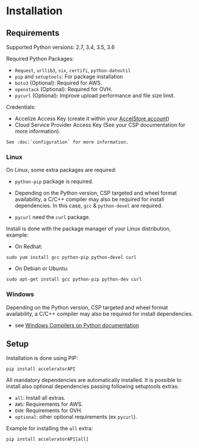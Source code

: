 # Installation

## Requirements

Supported Python versions: 2.7, 3.4, 3.5, 3.6

Required Python Packages:

+ `Request`, `urllib3`, `six`, `certifi`, `python-dateutil`
+ `pip` and `setuptools`: For package installation
+ `boto3` (Optional): Required for AWS.
+ `openstack` (Optional): Required for OVH.
+ `pycurl` (Optional): Improve upload performance and file size limit.

Credentials:

+ Accelize Access Key (create it within your [AccelStore account](https://accelstore.accelize.com/user/application))
+ Cloud Service Provider Access Key (See your CSP documentation for more information).

```eval_rst
See :doc:`configuration` for more information.
```

### Linux
On Linux, some extra packages are required:

+ `python-pip` package is required.

+ Depending on the Python version, CSP targeted and wheel format availability, a C/C++ compiler may also be required 
for install dependencies. In this case, `gcc` & `python-devel` are required.

+ `pycurl` need the `curl` package.

Install is done with the package manager of your Linux distribution, example:

+ On Redhat: 
```
sudo yum install gcc python-pip python-devel curl
```
+ On Debian or Ubuntu:
```
sudo apt-get install gcc python-pip python-dev curl
```

### Windows

Depending on the Python version, CSP targeted and wheel format availability, a C/C++ compiler may also be required for 
install dependencies.

+ see [Windows Compilers on Python documentation](https://wiki.python.org/moin/WindowsCompilers)

## Setup

Installation is done using PIP:
```
pip install acceleratorAPI
```

All mandatory dependencies are automatically installed. It is possible to install also optional dependencies passing 
following setuptools extras:

* `all`: Install all extras.
* `AWS`: Requirements for AWS.
* `OVH`: Requirements for OVH.
* `optional`: other optional requirements (ex `pycurl`).

Example for installing the `all` extra:
```
pip install acceleratorAPI[all]
```
